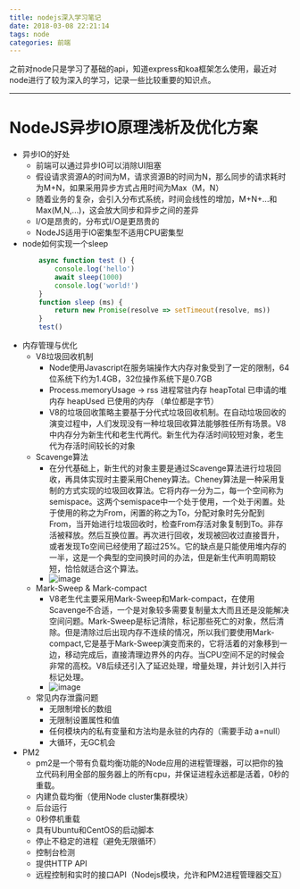 ```yaml
---
title: nodejs深入学习笔记
date: 2018-03-08 22:21:14
tags: node
categories: 前端
---
```

之前对node只是学习了基础的api，知道express和koa框架怎么使用，最近对node进行了较为深入的学习，记录一些比较重要的知识点。
<!--more-->
------

# NodeJS异步IO原理浅析及优化方案
- 异步IO的好处
    - 前端可以通过异步IO可以消除UI阻塞
    - 假设请求资源A的时间为M，请求资源B的时间为N，那么同步的请求耗时为M+N，如果采用异步方式占用时间为Max（M，N）
    - 随着业务的复杂，会引入分布式系统，时间会线性的增加，M+N+...和Max(M,N,...)，这会放大同步和异步之间的差异
    - I/O是昂贵的，分布式I/O是更昂贵的
    - NodeJS适用于IO密集型不适用CPU密集型
- node如何实现一个sleep
    ```js
        async function test () {
            console.log('hello')
            await sleep(1000)
            console.log('world!')
        }
        function sleep (ms) {
            return new Promise(resolve => setTimeout(resolve, ms))
        }
        test()
    ```
- 内存管理与优化
    - V8垃圾回收机制
        - Node使用Javascript在服务端操作大内存对象受到了一定的限制，64位系统下约为1.4GB，32位操作系统下是0.7GB
        - Process.memoryUsage -> rss 进程常驻内存 heapTotal 已申请的堆内存 heapUsed 已使用的内存 （单位都是字节）
        - V8的垃圾回收策略主要基于分代式垃圾回收机制。在自动垃圾回收的演变过程中，人们发现没有一种垃圾回收算法能够胜任所有场景。V8中内存分为新生代和老生代两代。新生代为存活时间较短对象，老生代为存活时间较长的对象
    - Scavenge算法
        - 在分代基础上，新生代的对象主要是通过Scavenge算法进行垃圾回收，再具体实现时主要采用Cheney算法。Cheney算法是一种采用复制的方式实现的垃圾回收算法。它将内存一分为二，每一个空间称为semispace。这两个semispace中一个处于使用，一个处于闲置。处于使用的称之为From，闲置的称之为To，分配对象时先分配到From，当开始进行垃圾回收时，检查From存活对象复制到To。非存活被释放。然后互换位置。再次进行回收，发现被回收过直接晋升，或者发现To空间已经使用了超过25%。它的缺点是只能使用堆内存的一半，这是一个典型的空间换时间的办法，但是新生代声明周期较短，恰恰就适合这个算法。
        - ![image](http://images.dogjun.com/%E5%B1%8F%E5%B9%95%E5%BF%AB%E7%85%A7%202018-04-08%20%E4%B8%8B%E5%8D%883.06.09.png)
    - Mark-Sweep & Mark-compact
        - V8老生代主要采用Mark-Sweep和Mark-compact，在使用Scavenge不合适，一个是对象较多需要复制量太大而且还是没能解决空间问题。Mark-Sweep是标记清除，标记那些死亡的对象，然后清除。但是清除过后出现内存不连续的情况，所以我们要使用Mark-compact,它是基于Mark-Sweep演变而来的，它将活着的对象移到一边，移动完成后，直接清理边界外的内存。当CPU空间不足的时候会非常的高校。V8后续还引入了延迟处理，增量处理，并计划引入并行标记处理。
        - ![image](http://images.dogjun.com/%E5%B1%8F%E5%B9%95%E5%BF%AB%E7%85%A7%202018-04-08%20%E4%B8%8B%E5%8D%883.11.32.png)
    - 常见内存泄露问题
        - 无限制增长的数组
        - 无限制设置属性和值
        - 任何模块内的私有变量和方法均是永驻的内存的（需要手动 a=null）
        - 大循环，无GC机会
- PM2
    - pm2是一个带有负载均衡功能的Node应用的进程管理器，可以把你的独立代码利用全部的服务器上的所有cpu，并保证进程永远都是活着，0秒的重载。
    - 内建负载均衡（使用Node cluster集群模块）
    - 后台运行
    - 0秒停机重载
    - 具有Ubuntu和CentOS的启动脚本
    - 停止不稳定的进程（避免无限循环）
    - 控制台检测
    - 提供HTTP API
    - 远程控制和实时的接口API（Nodejs模块，允许和PM2进程管理器交互）
